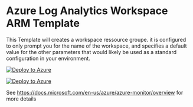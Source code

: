 # Azure Log Analytics Workspace ARM Template

This Template will creates a workspace ressource groupe. it is configured to only prompt you for the name of the workspace, and specifies a default value for the other parameters that would likely be used as a standard configuration in your environment. 


[![Deploy to Azure](https://azuredeploy.net/deploybutton.svg)](https://azuredeploy.net/?repository=https://github.com/Amardaya/aks-arm-deployement/edit/master/OMS-Workspace-Creation)

[![Deploy to Azure](https://azuredeploy.net/deploybutton.svg)](https://portal.azure.com/#create/Microsoft.Template/uri/https:%2F%2Fraw.githubusercontent.com%2FAmardaya%2Faks-arm-deployement%2Fmaster%2FOMS-Workspace-Creation%2Fazuredeploy.json)

See https://docs.microsoft.com/en-us/azure/azure-monitor/overview for more details
